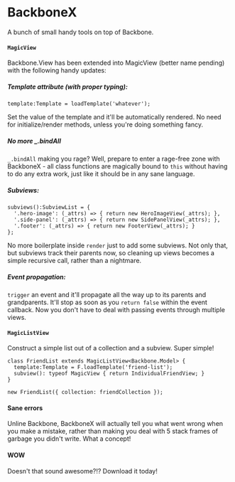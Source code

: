 # BackboneX

A bunch of small handy tools on top of Backbone.

#### `MagicView`

Backbone.View has been extended into MagicView (better name pending) with the following handy updates:

##### Template attribute (with proper typing):

    template:Template = loadTemplate('whatever');

Set the value of the template and it'll be automatically rendered. No need for initialize/render methods, unless you're doing something fancy.

##### No more _.bindAll

`_.bindAll` making you rage? Well, prepare to enter a rage-free zone with BackboneX - all class functions are magically bound to `this` without having to do any extra work, just like it should be in any sane language. 

##### Subviews:

    subviews():SubviewList = {
      '.hero-image': (_attrs) => { return new HeroImageView(_attrs); },
      '.side-panel': (_attrs) => { return new SidePanelView(_attrs); },
      '.footer': (_attrs) => { return new FooterView(_attrs); }
    };

No more boilerplate inside `render` just to add some subviews. Not only that, but subviews track their parents now, so cleaning up views becomes a simple recursive call, rather than a nightmare.

##### Event propagation:

`trigger` an event and it'll propagate all the way up to its parents and grandparents. It'll stop as soon as you `return false` within the event callback. Now you don't have to deal with passing events through multiple views.

#### `MagicListView`

Construct a simple list out of a collection and a subview. Super simple!

    class FriendList extends MagicListView<Backbone.Model> {
      template:Template = F.loadTemplate('friend-list');
      subview(): typeof MagicView { return IndividualFriendView; }
    }
    
    new FriendList({ collection: friendCollection });

#### Sane errors

Unline Backbone, BackboneX will actually tell you what went wrong when you make a mistake, rather than making you deal with 5 stack frames of garbage you didn't write. What a concept!

#### WOW

Doesn't that sound awesome?!? Download it today!
